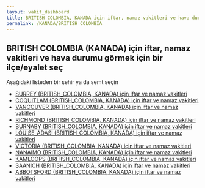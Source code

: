 ```yaml
---
layout: vakit_dashboard
title: BRITISH COLOMBIA, KANADA için iftar, namaz vakitleri ve hava durumu - ilçe/eyalet seç
permalink: /KANADA/BRITISH COLOMBIA
---
```


## BRITISH COLOMBIA (KANADA) için iftar, namaz vakitleri ve hava durumu  görmek için bir ilçe/eyalet seç

Aşağıdaki listeden bir şehir ya da semt seçin

* [SURREY (BRITISH_COLOMBIA, KANADA) için iftar ve namaz vakitleri](/KANADA/BRITISH_COLOMBIA/SURREY)
* [COQUITLAM (BRITISH_COLOMBIA, KANADA) için iftar ve namaz vakitleri](/KANADA/BRITISH_COLOMBIA/COQUITLAM)
* [VANCOUVER (BRITISH_COLOMBIA, KANADA) için iftar ve namaz vakitleri](/KANADA/BRITISH_COLOMBIA/VANCOUVER)
* [RICHMOND (BRITISH_COLOMBIA, KANADA) için iftar ve namaz vakitleri](/KANADA/BRITISH_COLOMBIA/RICHMOND)
* [BURNABY (BRITISH_COLOMBIA, KANADA) için iftar ve namaz vakitleri](/KANADA/BRITISH_COLOMBIA/BURNABY)
* [LOUISE_ADASI (BRITISH_COLOMBIA, KANADA) için iftar ve namaz vakitleri](/KANADA/BRITISH_COLOMBIA/LOUISE_ADASI)
* [VICTORIA (BRITISH_COLOMBIA, KANADA) için iftar ve namaz vakitleri](/KANADA/BRITISH_COLOMBIA/VICTORIA)
* [NANAIMO (BRITISH_COLOMBIA, KANADA) için iftar ve namaz vakitleri](/KANADA/BRITISH_COLOMBIA/NANAIMO)
* [KAMLOOPS (BRITISH_COLOMBIA, KANADA) için iftar ve namaz vakitleri](/KANADA/BRITISH_COLOMBIA/KAMLOOPS)
* [SAANICH (BRITISH_COLOMBIA, KANADA) için iftar ve namaz vakitleri](/KANADA/BRITISH_COLOMBIA/SAANICH)
* [ABBOTSFORD (BRITISH_COLOMBIA, KANADA) için iftar ve namaz vakitleri](/KANADA/BRITISH_COLOMBIA/ABBOTSFORD)

<script type="text/javascript">
  var GLOBAL_COUNTRY = 'KANADA';
  var GLOBAL_CITY = 'BRITISH COLOMBIA';
  var GLOBAL_STATE = 'BRITISH COLOMBIA';
</script>
